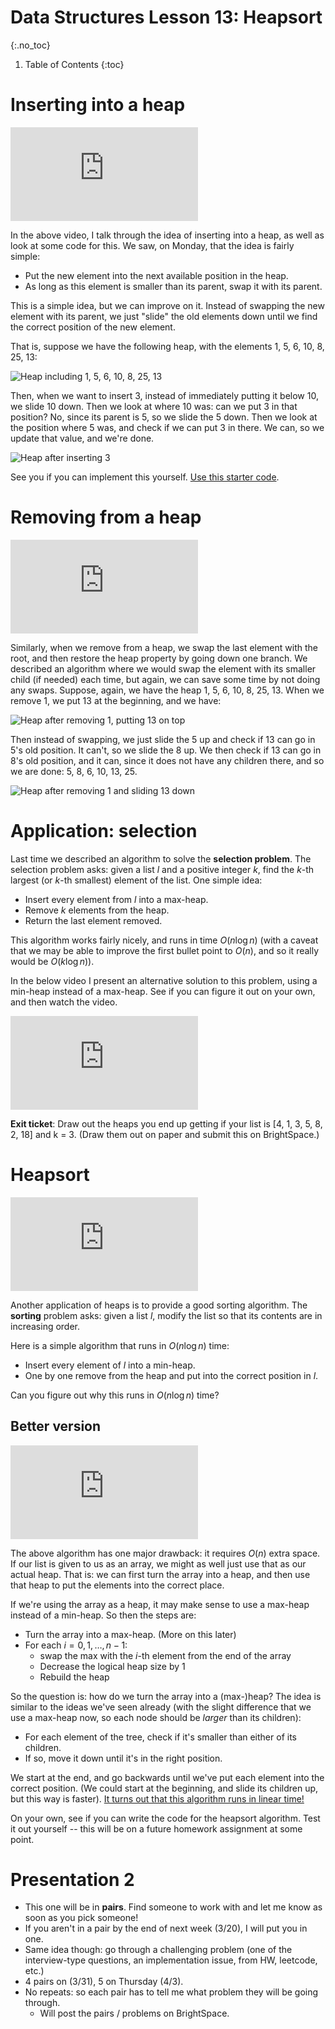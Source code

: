 # Data Structures Lesson 13: Heapsort
{:.no_toc}

1. Table of Contents
{:toc}

# Inserting into a heap

<div class="youtube-container">
    <iframe src="https://www.youtube.com/embed/98Y9IGljATg" frameborder="0" allow="accelerometer; autoplay; clipboard-write; encrypted-media; gyroscope; picture-in-picture" allowfullscreen></iframe>
</div>

In the above video, I talk through the idea of inserting into a heap, as well as look at some code for this. We saw, on Monday, that the idea is fairly simple:

* Put the new element into the next available position in the heap.
* As long as this element is smaller than its parent, swap it with its parent.

This is a simple idea, but we can improve on it. Instead of swapping the new element with its parent, we just "slide" the old elements down until we find the correct position of the new element.

That is, suppose we have the following heap, with the elements 1, 5, 6, 10, 8, 25, 13:

<img alt="Heap including 1, 5, 6, 10, 8, 25, 13" src="heap.jpeg" class="noreverse" />

Then, when we want to insert 3, instead of immediately putting it below 10, we slide 10 down. Then we look at where 10 was: can we put 3 in that position? No, since its parent is 5, so we slide the 5 down. Then we look at the position where 5 was, and check if we can put 3 in there. We can, so we update that value, and we're done.

<img alt="Heap after inserting 3" src="heap-insert.jpeg" class="noreverse" />

See you if you can implement this yourself. [Use this starter code](code/Heap.html).

# Removing from a heap

<div class="youtube-container">
<iframe src="https://www.youtube.com/embed/k3ArniDSCKY" frameborder="0" allow="accelerometer; autoplay; clipboard-write; encrypted-media; gyroscope; picture-in-picture" allowfullscreen></iframe>
</div>

Similarly, when we remove from a heap, we swap the last element with the root, and then restore the heap property by going down one branch. We described an algorithm where we would swap the element with its smaller child (if needed) each time, but again, we can save some time by not doing any swaps. Suppose, again, we have the heap 1, 5, 6, 10, 8, 25, 13. When we remove 1, we put 13 at the beginning, and we have:

<img alt="Heap after removing 1, putting 13 on top" src="heap-remove.jpeg" class="noreverse" />

Then instead of swapping, we just slide the 5 up and check if 13 can go in 5's old position. It can't, so we slide the 8 up. We then check if 13 can go in 8's old position, and it can, since it does not have any children there, and so we are done: 5, 8, 6, 10, 13, 25.

<img alt="Heap after removing 1 and sliding 13 down" src="heap-remove-slide-down.jpeg" class="noreverse" />

# Application: selection

Last time we described an algorithm to solve the **selection problem**. The selection problem asks: given a list $l$ and a positive integer $k$, find the $k$-th largest (or $k$-th smallest) element of the list. One simple idea:

* Insert every element from $l$ into a max-heap.
* Remove $k$ elements from the heap.
* Return the last element removed.

This algorithm works fairly nicely, and runs in time $O(n \log n)$ (with a caveat that we may be able to improve the first bullet point to $O(n)$, and so it really would be $O(k \log n)$).

In the below video I present an alternative solution to this problem, using a min-heap instead of a max-heap. See if you can figure it out on your own, and then watch the video.

<div class="youtube-container">
<iframe src="https://www.youtube.com/embed/jjZipYnCV60" frameborder="0" allow="accelerometer; autoplay; clipboard-write; encrypted-media; gyroscope; picture-in-picture" allowfullscreen></iframe>
</div>

**Exit ticket**: Draw out the heaps you end up getting if your list is [4, 1, 3, 5, 8, 2, 18] and k = 3. (Draw them out on paper and submit this on BrightSpace.)

# Heapsort

<div class="youtube-container">
<iframe src="https://www.youtube.com/embed/YvU765JDoHY" frameborder="0" allow="accelerometer; autoplay; clipboard-write; encrypted-media; gyroscope; picture-in-picture" allowfullscreen></iframe>
</div>

Another application of heaps is to provide a good sorting algorithm. The **sorting** problem asks: given a list $l$, modify the list so that its contents are in increasing order.

Here is a simple algorithm that runs in $O(n \log n)$ time:

* Insert every element of $l$ into a min-heap.
* One by one remove from the heap and put into the correct position in $l$.

Can you figure out why this runs in $O(n \log n)$ time?

## Better version

<div class="youtube-container">
<iframe src="https://www.youtube.com/embed/-97_xD4gpSw" frameborder="0" allow="accelerometer; autoplay; clipboard-write; encrypted-media; gyroscope; picture-in-picture" allowfullscreen></iframe>
</div>

The above algorithm has one major drawback: it requires $O(n)$ extra space. If our list is given to us as an array, we might as well just use that as our actual heap. That is: we can first turn the array into a heap, and then use that heap to put the elements into the correct place.

If we're using the array as a heap, it may make sense to use a max-heap instead of a min-heap. So then the steps are:

* Turn the array into a max-heap. (More on this later)
* For each $i = 0, 1, \ldots, n - 1$:
    * swap the max with the $i$-th element from the end of the array
    * Decrease the logical heap size by 1
    * Rebuild the heap

So the question is: how do we turn the array into a (max-)heap? The idea is similar to the ideas we've seen already (with the slight difference that we use a max-heap now, so each node should be *larger* than its children):

* For each element of the tree, check if it's smaller than either of its children.
* If so, move it down until it's in the right position.

We start at the end, and go backwards until we've put each element into the correct position. (We could start at the beginning, and slide its children up, but this way is faster). [It turns out that this algorithm runs in linear time!](https://stackoverflow.com/a/18742428)

On your own, see if you can write the code for the heapsort algorithm. Test it out yourself -- this will be on a future homework assignment at some point.

# Presentation 2

* This one will be in **pairs**. Find someone to work with and let me know as soon as you pick someone! 
* If you aren't in a pair by the end of next week (3/20), I will put you in one.
* Same idea though: go through a challenging problem (one of the interview-type questions, an implementation issue, from HW, leetcode, etc.)
* 4 pairs on (3/31), 5 on Thursday (4/3).
* No repeats: so each pair has to tell me what problem they will be going through.
  * Will post the pairs / problems on BrightSpace.